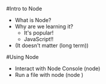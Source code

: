 #Intro to Node

* What is Node?
* Why are we learning it?
  * It's popular!
  * JavaScript!!
* (It doesn't matter (long term))

#Using Node
* Interact with Node Console (node)
* Run a file with node (node <filename>)
